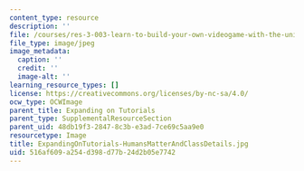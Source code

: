 ```yaml
---
content_type: resource
description: ''
file: /courses/res-3-003-learn-to-build-your-own-videogame-with-the-unity-game-engine-and-microsoft-kinect-january-iap-2017/516af609a254d398d77b24d2b05e7742_ExpandingOnTutorials-HumansMatterAndClassDetails.jpg
file_type: image/jpeg
image_metadata:
  caption: ''
  credit: ''
  image-alt: ''
learning_resource_types: []
license: https://creativecommons.org/licenses/by-nc-sa/4.0/
ocw_type: OCWImage
parent_title: Expanding on Tutorials
parent_type: SupplementalResourceSection
parent_uid: 48db19f3-2847-8c3b-e3ad-7ce69c5aa9e0
resourcetype: Image
title: ExpandingOnTutorials-HumansMatterAndClassDetails.jpg
uid: 516af609-a254-d398-d77b-24d2b05e7742
---
```

